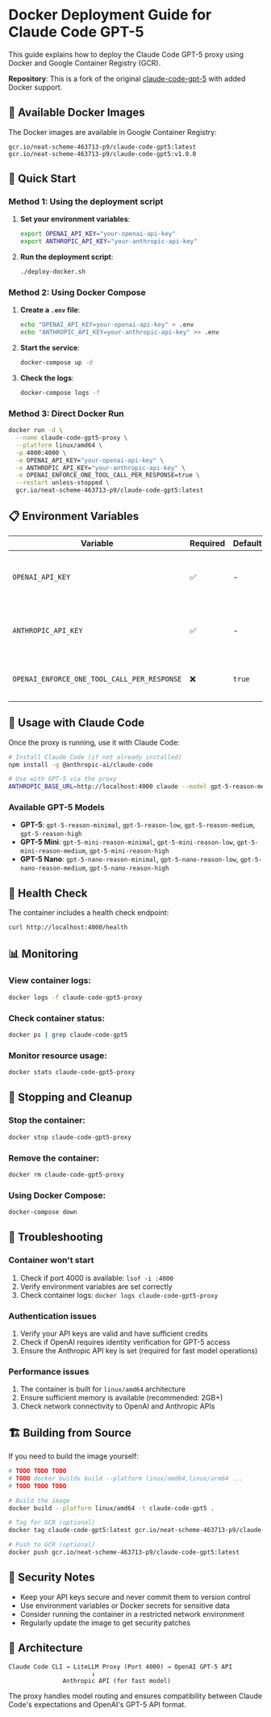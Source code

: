 # Docker Deployment Guide for Claude Code GPT-5

This guide explains how to deploy the Claude Code GPT-5 proxy using Docker and Google Container Registry (GCR).

**Repository**: This is a fork of the original [claude-code-gpt-5](https://github.com/teremterem/claude-code-gpt-5) with added Docker support.

## 🐳 Available Docker Images

The Docker images are available in Google Container Registry:

```
gcr.io/neat-scheme-463713-p9/claude-code-gpt5:latest
gcr.io/neat-scheme-463713-p9/claude-code-gpt5:v1.0.0
```

## 🚀 Quick Start

### Method 1: Using the deployment script

1. **Set your environment variables**:
   ```bash
   export OPENAI_API_KEY="your-openai-api-key"
   export ANTHROPIC_API_KEY="your-anthropic-api-key"
   ```

2. **Run the deployment script**:
   ```bash
   ./deploy-docker.sh
   ```

### Method 2: Using Docker Compose

1. **Create a `.env` file**:
   ```bash
   echo "OPENAI_API_KEY=your-openai-api-key" > .env
   echo "ANTHROPIC_API_KEY=your-anthropic-api-key" >> .env
   ```

2. **Start the service**:
   ```bash
   docker-compose up -d
   ```

3. **Check the logs**:
   ```bash
   docker-compose logs -f
   ```

### Method 3: Direct Docker Run

```bash
docker run -d \
  --name claude-code-gpt5-proxy \
  --platform linux/amd64 \
  -p 4000:4000 \
  -e OPENAI_API_KEY="your-openai-api-key" \
  -e ANTHROPIC_API_KEY="your-anthropic-api-key" \
  -e OPENAI_ENFORCE_ONE_TOOL_CALL_PER_RESPONSE=true \
  --restart unless-stopped \
  gcr.io/neat-scheme-463713-p9/claude-code-gpt5:latest
```

## 📋 Environment Variables

| Variable | Required | Default | Description |
|----------|----------|---------|-------------|
| `OPENAI_API_KEY` | ✅ | - | Your OpenAI API key for GPT-5 access |
| `ANTHROPIC_API_KEY` | ✅ | - | Your Anthropic API key for Claude models |
| `OPENAI_ENFORCE_ONE_TOOL_CALL_PER_RESPONSE` | ❌ | `true` | Enforces single tool calls per response |

## 🔧 Usage with Claude Code

Once the proxy is running, use it with Claude Code:

```bash
# Install Claude Code (if not already installed)
npm install -g @anthropic-ai/claude-code

# Use with GPT-5 via the proxy
ANTHROPIC_BASE_URL=http://localhost:4000 claude --model gpt-5-reason-medium
```

### Available GPT-5 Models

- **GPT-5**: `gpt-5-reason-minimal`, `gpt-5-reason-low`, `gpt-5-reason-medium`, `gpt-5-reason-high`
- **GPT-5 Mini**: `gpt-5-mini-reason-minimal`, `gpt-5-mini-reason-low`, `gpt-5-mini-reason-medium`, `gpt-5-mini-reason-high`
- **GPT-5 Nano**: `gpt-5-nano-reason-minimal`, `gpt-5-nano-reason-low`, `gpt-5-nano-reason-medium`, `gpt-5-nano-reason-high`

## 🏥 Health Check

The container includes a health check endpoint:

```bash
curl http://localhost:4000/health
```

## 📊 Monitoring

### View container logs:
```bash
docker logs -f claude-code-gpt5-proxy
```

### Check container status:
```bash
docker ps | grep claude-code-gpt5
```

### Monitor resource usage:
```bash
docker stats claude-code-gpt5-proxy
```

## 🛑 Stopping and Cleanup

### Stop the container:
```bash
docker stop claude-code-gpt5-proxy
```

### Remove the container:
```bash
docker rm claude-code-gpt5-proxy
```

### Using Docker Compose:
```bash
docker-compose down
```

## 🔧 Troubleshooting

### Container won't start
1. Check if port 4000 is available: `lsof -i :4000`
2. Verify environment variables are set correctly
3. Check container logs: `docker logs claude-code-gpt5-proxy`

### Authentication issues
1. Verify your API keys are valid and have sufficient credits
2. Check if OpenAI requires identity verification for GPT-5 access
3. Ensure the Anthropic API key is set (required for fast model operations)

### Performance issues
1. The container is built for `linux/amd64` architecture
2. Ensure sufficient memory is available (recommended: 2GB+)
3. Check network connectivity to OpenAI and Anthropic APIs

## 🏗️ Building from Source

If you need to build the image yourself:

```bash
# TODO TODO TODO
# TODO docker buildx build --platform linux/amd64,linux/arm64 ...
# TODO TODO TODO

# Build the image
docker build --platform linux/amd64 -t claude-code-gpt5 .

# Tag for GCR (optional)
docker tag claude-code-gpt5:latest gcr.io/neat-scheme-463713-p9/claude-code-gpt5:latest

# Push to GCR (optional)
docker push gcr.io/neat-scheme-463713-p9/claude-code-gpt5:latest
```

## 🔐 Security Notes

- Keep your API keys secure and never commit them to version control
- Use environment variables or Docker secrets for sensitive data
- Consider running the container in a restricted network environment
- Regularly update the image to get security patches

## 📝 Architecture

```
Claude Code CLI → LiteLLM Proxy (Port 4000) → OpenAI GPT-5 API
                       ↓
               Anthropic API (for fast model)
```

The proxy handles model routing and ensures compatibility between Claude Code's expectations and OpenAI's GPT-5 API format.
